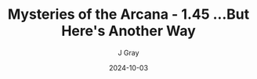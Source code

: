 ---
title: 'Mysteries of the Arcana - 1.45 ...But Here''s Another Way'
alt: 'Mysteries of the Arcana'
date: '2024-10-03'
author: 'J Gray'
artist: 'Keira'
---